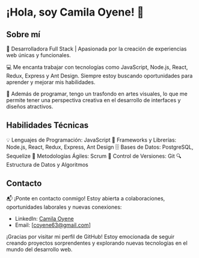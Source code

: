 # ¡Hola, soy Camila Oyene! 👋

## Sobre mí

🌟 Desarrolladora Full Stack | Apasionada por la creación de experiencias web únicas y funcionales.

💻 Me encanta trabajar con tecnologías como JavaScript, Node.js, React, Redux, Express y Ant Design. Siempre estoy buscando oportunidades para aprender y mejorar mis habilidades.

🎨 Además de programar, tengo un trasfondo en artes visuales, lo que me permite tener una perspectiva creativa en el desarrollo de interfaces y diseños atractivos.

## Habilidades Técnicas

💡 Lenguajes de Programación: JavaScript
💼 Frameworks y Librerías: Node.js, React, Redux, Express, Ant Design
🗄️ Bases de Datos: PostgreSQL, Sequelize
🚀 Metodologías Ágiles: Scrum
📝 Control de Versiones: Git
🔍 Estructura de Datos y Algoritmos

## Contacto

📬 ¡Ponte en contacto conmigo! Estoy abierta a colaboraciones, oportunidades laborales y nuevas conexiones:

- LinkedIn: [Camila Oyene](https://www.linkedin.com/in/camila-oyene-129505175/)
- Email: [coyene63@gmail.com]

¡Gracias por visitar mi perfil de GitHub! Estoy emocionada de seguir creando proyectos sorprendentes y explorando nuevas tecnologías en el mundo del desarrollo web.


<!--
**CamilaOyene/CamilaOyene** is a ✨ _special_ ✨ repository because its `README.md` (this file) appears on your GitHub profile.

Here are some ideas to get you started:

- 🔭 I’m currently working on ...
- 🌱 I’m currently learning ...
- 👯 I’m looking to collaborate on ...
- 🤔 I’m looking for help with ...
- 💬 Ask me about ...
- 📫 How to reach me: ...
- 😄 Pronouns: ...
- ⚡ Fun fact: ...
-->
